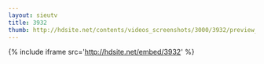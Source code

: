 ```yaml
---
layout: sieutv
title: 3932
thumb: http://hdsite.net/contents/videos_screenshots/3000/3932/preview_360p.mp4.jpg
---
```

{% include iframe src='http://hdsite.net/embed/3932' %}
 
